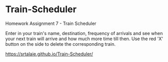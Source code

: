 # Train-Scheduler
Homework Assignment 7 - Train Scheduler


Enter in your train's name, destination, frequency of arrivals and see when your next train will arrive and how much more time till then.
Use the red 'X' button on the side to delete the corresponding train.

https://srtalaie.github.io/Train-Scheduler/
